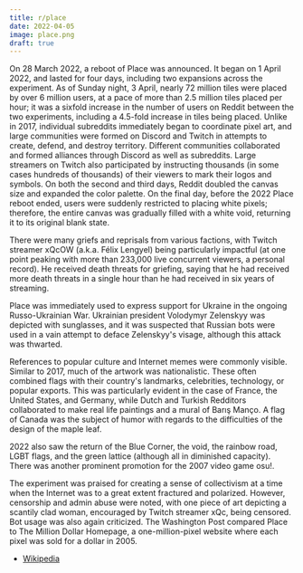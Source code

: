 ```yaml
---
title: r/place
date: 2022-04-05
image: place.png
draft: true
---
```


On 28 March 2022, a reboot of Place was announced. It began on 1 April 2022, and lasted for four days, including two expansions across the experiment. As of Sunday night, 3 April, nearly 72 million tiles were placed by over 6 million users, at a pace of more than 2.5 million tiles placed per hour; it was a sixfold increase in the number of users on Reddit between the two experiments, including a 4.5-fold increase in tiles being placed. Unlike in 2017, individual subreddits immediately began to coordinate pixel art, and large communities were formed on Discord and Twitch in attempts to create, defend, and destroy territory. Different communities collaborated and formed alliances through Discord as well as subreddits. Large streamers on Twitch also participated by instructing thousands (in some cases hundreds of thousands) of their viewers to mark their logos and symbols. On both the second and third days, Reddit doubled the canvas size and expanded the color palette. On the final day, before the 2022 Place reboot ended, users were suddenly restricted to placing white pixels; therefore, the entire canvas was gradually filled with a white void, returning it to its original blank state.

There were many griefs and reprisals from various factions, with Twitch streamer xQcOW (a.k.a. Félix Lengyel) being particularly impactful (at one point peaking with more than 233,000 live concurrent viewers, a personal record). He received death threats for griefing, saying that he had received more death threats in a single hour than he had received in six years of streaming.

Place was immediately used to express support for Ukraine in the ongoing Russo-Ukrainian War. Ukrainian president Volodymyr Zelenskyy was depicted with sunglasses, and it was suspected that Russian bots were used in a vain attempt to deface Zelenskyy's visage, although this attack was thwarted.

References to popular culture and Internet memes were commonly visible. Similar to 2017, much of the artwork was nationalistic. These often combined flags with their country's landmarks, celebrities, technology, or popular exports. This was particularly evident in the case of France, the United States, and Germany, while Dutch and Turkish Redditors collaborated to make real life paintings and a mural of Barış Manço. A flag of Canada was the subject of humor with regards to the difficulties of the design of the maple leaf.

2022 also saw the return of the Blue Corner, the void, the rainbow road, LGBT flags, and the green lattice (although all in diminished capacity). There was another prominent promotion for the 2007 video game osu!.

The experiment was praised for creating a sense of collectivism at a time when the Internet was to a great extent fractured and polarized. However, censorship and admin abuse were noted, with one piece of art depicting a scantily clad woman, encouraged by Twitch streamer xQc, being censored. Bot usage was also again criticized. The Washington Post compared Place to The Million Dollar Homepage, a one-million-pixel website where each pixel was sold for a dollar in 2005.

- [Wikipedia](<https://en.wikipedia.org/wiki/Place_(Reddit)>)
